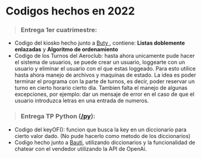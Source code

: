 # Codigos hechos en 2022

> ### Entrega 1er cuatrimestre:
 - Codigo del kiosko hecho junto a <a href='https://github.com/dbbuty'> Buty </a>, contiene: <b>Listas doblemente enlazadas</b> y <b>Algoritmo de ordenamiento</b>
 - Codigo de los Turnos del Aeroclub: hasta ahora unicamente pude hacer el sistema de usuarios, se puede crear un usuario, loggearte con un usuario y eliminar el usuario con el que estas loggeado.
 Para esto utilice hasta ahora manejo de archivos y maquinas de estado. La idea es poder terminar el programa con la parte de turnos, es decir, poder reservar un turno en cierto horario cierto dia. Tambien falta 
 el manejo de algunas excepciones, por ejemplo: dar un mensaje de error en el caso de que el usuario introduzca letras en una entrada de numeros.
 
 > ### Entrega TP Python (<a href='https://github.com/formi86/LE-TPs/tree/main/2022/py'>/py</a>):
 - Codigo del keyOF(): funcion que busca la key en un diccionario para cierto valor dado. (No pude hacerlo como metodo de los diccionarios)
 - Codigo hecho junto a <a href='https://github.com/DHipo'> Bauti</a>, utilizando diccionarios y la funcionalidad de chatear con el vendedor utilizando la API de OpenAi.
